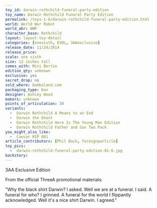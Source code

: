 ```yaml
---
toy_id: darwin-rothchild-funeral-party-edition
toy_name: Darwin Rothchild Funeral Party Edition
permalink: /toys-1-6/darwin-rothchild-funeral-party-edition.html
world: World War Robot
world_abr: WWR
character_base: Rothchild
layout: layout-toy-detail
categories: [onesixth, EVOL, 3AAexclusive]
release_date: 11/24/2014
release_price: 
scale: one sixth
size: 12 inches tall
comes_with: Mini Bertie
edition_qty: unknown
exclusive: yes
secret_drop: no
sold_where: bambaland.com
packaging_type: box
designer: Ashley Wood
makers: unknown
points_of_articulation: 30
variants: 
  -  Darwin Rothchild A Means to an End
  -  Darwin the Ghost
  -  Darwin Rothchild Here Is The Young Man Edition
  -  Darwin Rothchild Father and Son Two Pack
you_might_also_like: 
  -  Caesar RIP 001
article_contributors: [Phil Back, foreignparticle]
toy_pics: 
  -  darwin-rothchild-funeral-party-edition-01-6.jpg
backstory:
---
```

3AA Exclusive Edition

From the official ThreeA promotional materials:

"Why the black shirt Darwin? I asked. Well we are at a funeral. I said.
A funeral for who? I grinned.
A funeral for the world I flippantly acknowledged.
Well it's a nice shirt Darwin. I agreed."